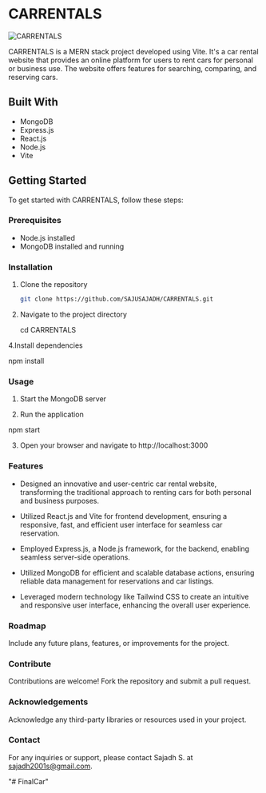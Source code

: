 # CARRENTALS

![CARRENTALS](https://sajadh.vercel.app/assets/carrental2-97241127.jpeg)

CARRENTALS is a MERN stack project developed using Vite. It's a car rental website that provides an online platform for users to rent cars for personal or business use. The website offers features for searching, comparing, and reserving cars.

## Built With
- MongoDB
- Express.js
- React.js
- Node.js
- Vite

## Getting Started

To get started with CARRENTALS, follow these steps:

### Prerequisites
- Node.js installed
- MongoDB installed and running

### Installation
1. Clone the repository
   ```sh
   git clone https://github.com/SAJUSAJADH/CARRENTALS.git
   
2. Navigate to the project directory
 
   cd CARRENTALS
   
4.Install dependencies

  npm install

### Usage

1. Start the MongoDB server

2. Run the application

  npm start

3. Open your browser and navigate to http://localhost:3000

### Features

- Designed an innovative and user-centric car rental website, transforming the traditional approach to renting cars for both personal and business purposes.
  
- Utilized React.js and Vite for frontend development, ensuring a responsive, fast, and efficient user interface for seamless car reservation.
  
- Employed Express.js, a Node.js framework, for the backend, enabling seamless server-side operations.
  
- Utilized MongoDB for efficient and scalable database actions, ensuring reliable data management for reservations and car listings.
  
- Leveraged modern technology like Tailwind CSS to create an intuitive and responsive user interface, enhancing the overall user experience.


### Roadmap

Include any future plans, features, or improvements for the project.

### Contribute

Contributions are welcome! Fork the repository and submit a pull request.

### Acknowledgements

Acknowledge any third-party libraries or resources used in your project.

### Contact

For any inquiries or support, please contact Sajadh S. at sajadh2001s@gmail.com.


"# FinalCar" 
